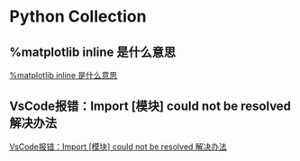 # Python Collection



## %matplotlib inline 是什么意思

[%matplotlib inline 是什么意思](https://blog.csdn.net/m0_37712157/article/details/81872610)



## VsCode报错：Import [模块] could not be resolved 解决办法

[VsCode报错：Import [模块] could not be resolved 解决办法](https://blog.csdn.net/qq_52109814/article/details/123154322)

